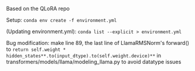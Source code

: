 Based on the QLoRA repo

Setup: `conda env create -f environment.yml`

(Updating environment.yml): `conda list --explicit > environment.yml`

Bug modification: make line 89, the last line of LlamaRMSNorm's forward() to `return self.weight * hidden_states**.to(input_dtype).to(self.weight.device)**` 
in transformers/models/llama/modeling_llama.py to avoid datatype issues

